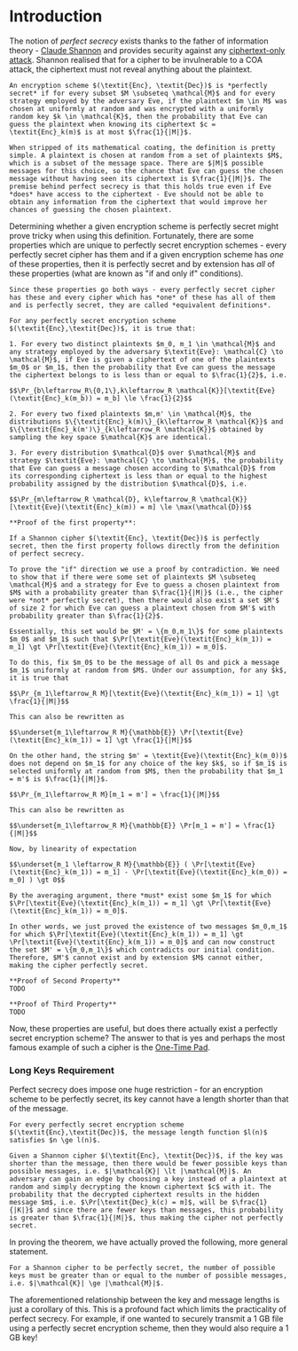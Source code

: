 # Introduction
The notion of *perfect secrecy* exists thanks to the father of information theory - [Claude Shannon](https://en.wikipedia.org/wiki/Claude_Shannon) and provides security against any [ciphertext-only attack](index.md). Shannon realised that for a cipher to be invulnerable to a COA attack, the ciphertext must not reveal anything about the plaintext.

```admonish danger title="Definition: Perfect Secrecy"
An encryption scheme $(\textit{Enc}, \textit{Dec})$ is *perfectly secret* if for every subset $M \subseteq \mathcal{M}$ and for every strategy employed by the adversary Eve, if the plaintext $m \in M$ was chosen at uniformly at random and was encrypted with a uniformly random key $k \in \mathcal{K}$, then the probability that Eve can guess the plaintext when knowing its ciphertext $c = \textit{Enc}_k(m)$ is at most $\frac{1}{|M|}$.
```

```admonish tip title="Definition Breakdown"
When stripped of its mathematical coating, the definition is pretty simple. A plaintext is chosen at random from a set of plaintexts $M$, which is a subset of the message space. There are $|M|$ possible messages for this choice, so the chance that Eve can guess the chosen message without having seen its ciphertext is $\frac{1}{|M|}$. The premise behind perfect secrecy is that this holds true even if Eve *does* have access to the ciphertext - Eve should not be able to obtain any information from the ciphertext that would improve her chances of guessing the chosen plaintext.
```

Determining whether a given encryption scheme is perfectly secret might prove tricky when using this definition. Fortunately, there are some properties which are unique to perfectly secret encryption schemes - every perfectly secret cipher has them and if a given encryption scheme has *one* of these properties, then it is perfectly secret and by extension has *all* of these properties (what are known as "if and only if" conditions).

```admonish abstract title="Perfect Secrecy Equivalent Definitions"
Since these properties go both ways - every perfectly secret cipher has these and every cipher which has *one* of these has all of them and is perfectly secret, they are called *equivalent definitions*.

For any perfectly secret encryption scheme $(\textit{Enc},\textit{Dec})$, it is true that:

1. For every two distinct plaintexts $m_0, m_1 \in \mathcal{M}$ and any strategy employed by the adversary $\textit{Eve}: \mathcal{C} \to \mathcal{M}$, if Eve is given a ciphertext of one of the plaintexts $m_0$ or $m_1$, then the probability that Eve can guess the message the ciphertext belongs to is less than or equal to $\frac{1}{2}$, i.e.

$$\Pr_{b\leftarrow_R\{0,1\},k\leftarrow_R \mathcal{K}}[\textit{Eve}(\textit{Enc}_k(m_b)) = m_b] \le \frac{1}{2}$$

2. For every two fixed plaintexts $m,m' \in \mathcal{M}$, the distributions $\{\textit{Enc}_k(m)\}_{k\leftarrow_R \mathcal{K}}$ and $\{\textit{Enc}_k(m')\}_{k\leftarrow_R \mathcal{K}}$ obtained by sampling the key space $\mathcal{K}$ are identical.

3. For every distribution $\mathcal{D}$ over $\mathcal{M}$ and strategy $\textit{Eve}: \mathcal{C} \to \mathcal{M}$, the probability that Eve can guess a message chosen according to $\mathcal{D}$ from its corresponding ciphertext is less than or equal to the highest probability assigned by the distribution $\mathcal{D}$, i.e.

$$\Pr_{m\leftarrow_R \mathcal{D}, k\leftarrow_R \mathcal{K}}[\textit{Eve}(\textit{Enc}_k(m)) = m] \le \max(\mathcal{D})$$
```

```admonish check collapsible=true title="Proof: Perfect Secrecy Properties"
**Proof of the first property**:

If a Shannon cipher $(\textit{Enc}, \textit{Dec})$ is perfectly secret, then the first property follows directly from the definition of perfect secrecy.

To prove the "if" direction we use a proof by contradiction. We need to show that if there were some set of plaintexts $M \subseteq \mathcal{M}$ and a strategy for Eve to guess a chosen plaintext from $M$ with a probability greater than $\frac{1}{|M|}$ (i.e., the cipher were *not* perfectly secret), then there would also exist a set $M'$ of size 2 for which Eve can guess a plaintext chosen from $M'$ with probability greater than $\frac{1}{2}$.

Essentially, this set would be $M' = \{m_0,m_1\}$ for some plaintexts $m_0$ and $m_1$ such that $\Pr[\textit{Eve}(\textit{Enc}_k(m_1)) = m_1] \gt \Pr[\textit{Eve}(\textit{Enc}_k(m_1)) = m_0]$. 

To do this, fix $m_0$ to be the message of all 0s and pick a message $m_1$ uniformly at random from $M$. Under our assumption, for any $k$, it is true that

$$\Pr_{m_1\leftarrow_R M}[\textit{Eve}(\textit{Enc}_k(m_1)) = 1] \gt \frac{1}{|M|}$$

This can also be rewritten as

$$\underset{m_1\leftarrow_R M}{\mathbb{E}} \Pr[\textit{Eve}(\textit{Enc}_k(m_1)) = 1] \gt \frac{1}{|M|}$$

On the other hand, the string $m' = \textit{Eve}(\textit{Enc}_k(m_0))$ does not depend on $m_1$ for any choice of the key $k$, so if $m_1$ is selected uniformly at random from $M$, then the probability that $m_1 = m'$ is $\frac{1}{|M|}$.

$$\Pr_{m_1\leftarrow_R M}[m_1 = m'] = \frac{1}{|M|}$$

This can also be rewritten as

$$\underset{m_1\leftarrow_R M}{\mathbb{E}} \Pr[m_1 = m'] = \frac{1}{|M|}$$

Now, by linearity of expectation

$$\underset{m_1 \leftarrow_R M}{\mathbb{E}} ( \Pr[\textit{Eve}(\textit{Enc}_k(m_1)) = m_1] - \Pr[\textit{Eve}(\textit{Enc}_k(m_0)) = m_0] ) \gt 0$$

By the averaging argument, there *must* exist some $m_1$ for which $\Pr[\textit{Eve}(\textit{Enc}_k(m_1)) = m_1] \gt \Pr[\textit{Eve}(\textit{Enc}_k(m_1)) = m_0]$. 

In other words, we just proved the existence of two messages $m_0,m_1$ for which $\Pr[\textit{Eve}(\textit{Enc}_k(m_1)) = m_1] \gt \Pr[\textit{Eve}(\textit{Enc}_k(m_1)) = m_0]$ and can now construct the set $M' = \{m_0,m_1\}$ which contradicts our initial condition. Therefore, $M'$ cannot exist and by extension $M$ cannot either, making the cipher perfectly secret.

**Proof of Second Property**
TODO

**Proof of Third Property**
TODO

```

Now, these properties are useful, but does there actually exist a perfectly secret encryption scheme? The answer to that is yes and perhaps the most famous example of such a cipher is the [One-Time Pad](One-Time%20Pad.md). 

### Long Keys Requirement
Perfect secrecy does impose one huge restriction - for an encryption scheme to be perfectly secret, its key cannot have a length shorter than that of the message. 

```admonish abstract title="Theorem: Long Keys Requirement"
For every perfectly secret encryption scheme $(\textit{Enc},\textit{Dec})$, the message length function $l(n)$ satisfies $n \ge l(n)$.
```

```admonish check collapsible=true title="Proof: Long Keys Requirement"
Given a Shannon cipher $(\textit{Enc}, \textit{Dec})$, if the key was shorter than the message, then there would be fewer possible keys than possible messages, i.e. $|\mathcal{K}| \lt |\mathcal{M}|$. An adversary can gain an edge by choosing a key instead of a plaintext at random and simply decrypting the known ciphertext $c$ with it. The probability that the decrypted ciphertext results in the hidden message $m$, i.e. $\Pr[\textit{Dec}_k(c) = m]$, will be $\frac{1}{|K|}$ and since there are fewer keys than messages, this probability is greater than $\frac{1}{|M|}$, thus making the cipher not perfectly secret.
```

In proving the theorem, we have actually proved the following, more general statement.

```admonish warning title="Shannon's Theorem"
For a Shannon cipher to be perfectly secret, the number of possible keys must be greater than or equal to the number of possible messages, i.e. $|\mathcal{K}| \ge |\mathcal{M}|$.
```

The aforementioned relationship between the key and message lengths is just a corollary of this. This is a profound fact which limits the practicality of perfect secrecy. For example, if one wanted to securely transmit a 1 GB file using a perfectly secret encryption scheme, then they would also require a 1 GB key!

